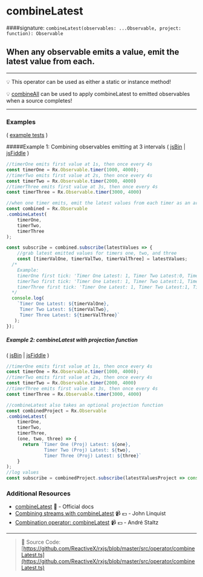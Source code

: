 # combineLatest
####signature: `combineLatest(observables: ...Observable, project: function): Observable`

## When any observable emits a value, emit the latest value from each.

---
:bulb:  This operator can be used as either a static or instance method!

:bulb:  [combineAll](combineall.md) can be used to apply combineLatest to emitted observables when a source completes!

---

### Examples

( [example tests](https://github.com/btroncone/learn-rxjs/blob/master/operators/specs/combination/combinelatest-spec.ts) )

#####Example 1: Combining observables emitting at 3 intervals
( [jsBin](http://jsbin.com/zupiqozaro/1/edit?js,console) | [jsFiddle](https://jsfiddle.net/btroncone/mygy9j86/) )

```js
//timerOne emits first value at 1s, then once every 4s
const timerOne = Rx.Observable.timer(1000, 4000);
//timerTwo emits first value at 2s, then once every 4s
const timerTwo = Rx.Observable.timer(2000, 4000)
//timerThree emits first value at 3s, then once every 4s
const timerThree = Rx.Observable.timer(3000, 4000)

//when one timer emits, emit the latest values from each timer as an array
const combined = Rx.Observable
.combineLatest(
    timerOne,
    timerTwo,
    timerThree
);

const subscribe = combined.subscribe(latestValues => {
	//grab latest emitted values for timers one, two, and three
	const [timerValOne, timerValTwo, timerValThree] = latestValues;
  /*
  	Example:
    timerOne first tick: 'Timer One Latest: 1, Timer Two Latest:0, Timer Three Latest: 0
    timerTwo first tick: 'Timer One Latest: 1, Timer Two Latest:1, Timer Three Latest: 0
    timerThree first tick: 'Timer One Latest: 1, Timer Two Latest:1, Timer Three Latest: 1
  */
  console.log(
    `Timer One Latest: ${timerValOne}, 
     Timer Two Latest: ${timerValTwo}, 
     Timer Three Latest: ${timerValThree}`
   );
});
```

##### Example 2: combineLatest with projection function

( [jsBin](http://jsbin.com/codotapula/1/edit?js,console) | [jsFiddle](https://jsfiddle.net/btroncone/uehasmb6/) )

```js
//timerOne emits first value at 1s, then once every 4s
const timerOne = Rx.Observable.timer(1000, 4000);
//timerTwo emits first value at 2s, then once every 4s
const timerTwo = Rx.Observable.timer(2000, 4000)
//timerThree emits first value at 3s, then once every 4s
const timerThree = Rx.Observable.timer(3000, 4000)

//combineLatest also takes an optional projection function
const combinedProject = Rx.Observable
.combineLatest(
    timerOne,
    timerTwo,
    timerThree,
    (one, two, three) => {
      return `Timer One (Proj) Latest: ${one}, 
              Timer Two (Proj) Latest: ${two}, 
              Timer Three (Proj) Latest: ${three}`
    }
);
//log values
const subscribe = combinedProject.subscribe(latestValuesProject => console.log(latestValuesProject));
```


### Additional Resources
* [combineLatest](http://reactivex.io/rxjs/class/es6/Observable.js~Observable.html#instance-method-combineLatest) :newspaper: - Official docs
* [Combining streams with combineLatest](https://egghead.io/lessons/rxjs-combining-streams-with-combinelatest?course=step-by-step-async-javascript-with-rxjs) :video_camera: :dollar: - John Linquist
* [Combination operator: combineLatest](https://egghead.io/lessons/rxjs-combination-operator-combinelatest?course=rxjs-beyond-the-basics-operators-in-depth) :video_camera: :dollar: - André Staltz

---
> :file_folder: Source Code:  [https://github.com/ReactiveX/rxjs/blob/master/src/operator/combineLatest.ts](https://github.com/ReactiveX/rxjs/blob/master/src/operator/combineLatest.ts)
